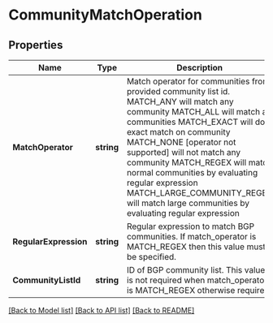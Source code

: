 # CommunityMatchOperation

## Properties
Name | Type | Description | Notes
------------ | ------------- | ------------- | -------------
**MatchOperator** | **string** | Match operator for communities from provided community list id. MATCH_ANY will match any community MATCH_ALL will match all communities MATCH_EXACT will do exact match on community MATCH_NONE [operator not supported] will not match any community MATCH_REGEX will match normal communities by evaluating regular expression MATCH_LARGE_COMMUNITY_REGEX will match large communities by evaluating regular expression  | [optional] [default to MATCH_OPERATOR.ANY]
**RegularExpression** | **string** | Regular expression to match BGP communities. If match_operator is MATCH_REGEX then this value must be specified.  | [optional] [default to null]
**CommunityListId** | **string** | ID of BGP community list. This value is not required when match_operator is MATCH_REGEX otherwise required.  | [optional] [default to null]

[[Back to Model list]](../README.md#documentation-for-models) [[Back to API list]](../README.md#documentation-for-api-endpoints) [[Back to README]](../README.md)

